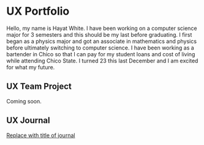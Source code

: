 # UX Portfolio

Hello, my name is Hayat White. I have been working on a computer science major for 3 semesters and this should be my last before graduating. I first began as a physics major and got an associate in mathematics and physics before ultimately switching to computer science.
I have been working as a bartender in Chico so that I can pay for my student loans and cost of living while attending Chico State. I turned 23 this last December and I am excited for what my future.

## UX Team Project

Coming soon.

## UX Journal

[Replace with title of journal](j01/)
